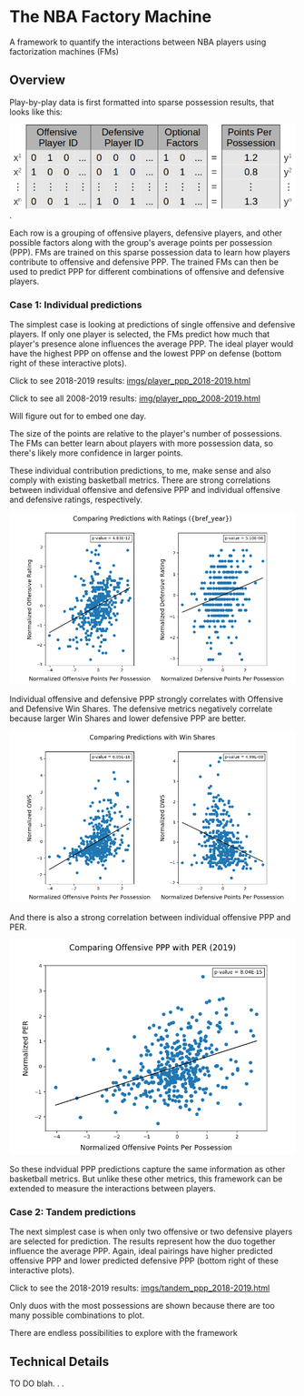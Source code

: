 # The NBA Factory Machine

A framework to quantify the interactions between NBA players using factorization machines (FMs)

## Overview

Play-by-play data is first formatted into sparse possession results, that looks like this:

![](imgs/sparse_regression.png).

Each row is a grouping of offensive players, defensive players, and other possible factors along with the group's average points per possession (PPP). FMs are trained on this sparse possession data to learn how players contribute to offensive and defensive PPP. The trained FMs can then be used to predict PPP for different combinations of offensive and defensive players. 

### Case 1: Individual predictions

The simplest case is looking at predictions of single offensive and defensive players. If only one player is selected, the FMs predict how much that player's presence alone influences the average PPP. The ideal player would have the highest PPP on offense and the lowest PPP on defense (bottom right of these interactive plots).   

Click to see 2018-2019 results: [imgs/player_ppp_2018-2019.html](imgs/player_ppp_2018-2019.html) 

Click to see all 2008-2019 results: [img/player_ppp_2008-2019.html](imgs/player_ppp_2018-2019.html) 

Will figure out for to embed one day.

The size of the points are relative to the player's number of possessions. The FMs can better learn about players with more possession data, so there's likely more confidence in larger points. 

These individual contribution predictions, to me, make sense and also comply with existing basketball metrics.
There are strong correlations between individual offensive and defensive PPP and individual offensive and defensive ratings, respectively.

![](imgs/compare_ppp_rtg_2019.png)

Individual offensive and defensive PPP strongly correlates with Offensive and Defensive Win Shares. The defensive metrics negatively correlate because larger Win Shares and lower defensive PPP are better.

![win shares comparison](imgs/compare_ppp_ws_2019.png)

And there is also a strong correlation between individual offensive PPP and PER.  

![](imgs/compare_ppp_per_2019.png)

So these indvidual PPP predictions capture the same information as other basketball metrics. But unlike these other metrics, this framework can be extended to measure the interactions between players.

### Case 2: Tandem predictions

The next simplest case is when only two offensive or two defensive players are selected for prediction. The results represent how the duo together influence the average PPP. Again, ideal pairings have higher predicted offensive PPP and lower predicted defensive PPP (bottom right of these interactive plots).

Click to see the 2018-2019 results: [imgs/tandem_ppp_2018-2019.html](imgs/tandem_ppp_2018-2019.html)

Only duos with the most possessions are shown because there are too many possible combinations to plot. 

There are endless possibilities to explore with the framework 


## Technical Details   

TO DO
blah. . .
